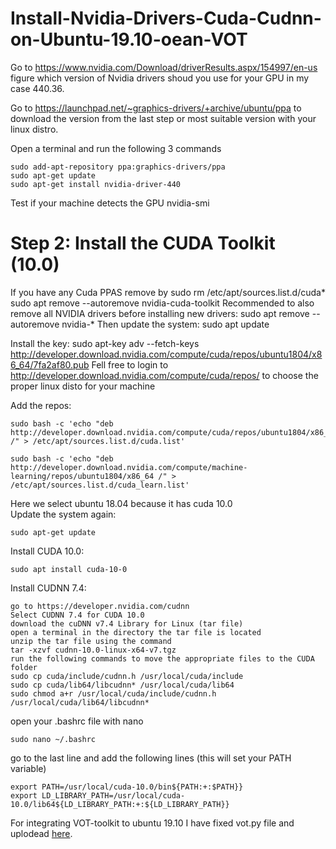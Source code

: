 # Install-Nvidia-Drivers-Cuda-Cudnn-on-Ubuntu-19.10-oean-VOT

Go to https://www.nvidia.com/Download/driverResults.aspx/154997/en-us figure which version of Nvidia drivers shoud you use for your GPU in my case 440.36.

Go to https://launchpad.net/~graphics-drivers/+archive/ubuntu/ppa to download the version from the last step or most suitable 
version with your linux distro.

Open a terminal and run the following 3 commands


    sudo add-apt-repository ppa:graphics-drivers/ppa
    sudo apt-get update
    sudo apt-get install nvidia-driver-440
    
Test if your machine detects the GPU 
    nvidia-smi
# Step 2: Install the CUDA Toolkit (10.0)  

If you have any Cuda PPAS remove by
    sudo rm /etc/apt/sources.list.d/cuda*
    sudo apt remove --autoremove nvidia-cuda-toolkit
Recommended to also remove all NVIDIA drivers before installing new drivers:
    sudo apt remove --autoremove nvidia-*
Then update the system:
    sudo apt update
  
Install the key:
    sudo apt-key adv --fetch-keys  http://developer.download.nvidia.com/compute/cuda/repos/ubuntu1804/x86_64/7fa2af80.pub
Fell free to login to http://developer.download.nvidia.com/compute/cuda/repos/ to choose the proper linux disto for your machine 

 Add the repos:
    
    sudo bash -c 'echo "deb http://developer.download.nvidia.com/compute/cuda/repos/ubuntu1804/x86_64 /" > /etc/apt/sources.list.d/cuda.list'

    sudo bash -c 'echo "deb http://developer.download.nvidia.com/compute/machine-learning/repos/ubuntu1804/x86_64 /" >      /etc/apt/sources.list.d/cuda_learn.list'
    
   
    
Here  we select ubuntu 18.04 because it has cuda 10.0    
Update the system again:

    sudo apt-get update

Install CUDA 10.0:

    sudo apt install cuda-10-0

Install CUDNN 7.4:

    go to https://developer.nvidia.com/cudnn
    Select CUDNN 7.4 for CUDA 10.0
    download the cuDNN v7.4 Library for Linux (tar file)
    open a terminal in the directory the tar file is located
    unzip the tar file using the command
    tar -xzvf cudnn-10.0-linux-x64-v7.tgz
    run the following commands to move the appropriate files to the CUDA folder
    sudo cp cuda/include/cudnn.h /usr/local/cuda/include
    sudo cp cuda/lib64/libcudnn* /usr/local/cuda/lib64
    sudo chmod a+r /usr/local/cuda/include/cudnn.h /usr/local/cuda/lib64/libcudnn*

open your .bashrc file with nano
    
    sudo nano ~/.bashrc
go to the last line and add the following lines (this will set your PATH variable)

    export PATH=/usr/local/cuda-10.0/bin${PATH:+:$PATH}}
    export LD_LIBRARY_PATH=/usr/local/cuda-10.0/lib64${LD_LIBRARY_PATH:+:${LD_LIBRARY_PATH}}


   
For integrating VOT-toolkit to ubuntu 19.10 I have fixed vot.py file and uplodead [here](https://github.com/Abdelpakey/vot.py/blob/master/vot.py).

